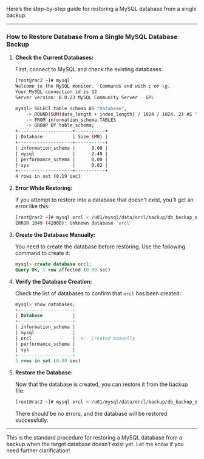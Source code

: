 Here’s the step-by-step guide for restoring a MySQL database from a single backup:

---

### **How to Restore Database from a Single MySQL Database Backup**

1. **Check the Current Databases:**

   First, connect to MySQL and check the existing databases.

   ```bash
   [root@rac2 ~]# mysql
   Welcome to the MySQL monitor.  Commands end with ; or \g.
   Your MySQL connection id is 12
   Server version: 8.0.23 MySQL Community Server - GPL

   mysql> SELECT table_schema AS "Database",
       -> ROUND(SUM(data_length + index_length) / 1024 / 1024, 2) AS "Size (MB)"
       -> FROM information_schema.TABLES
       -> GROUP BY table_schema;
   +--------------------+-----------+
   | Database           | Size (MB) |
   +--------------------+-----------+
   | information_schema |      0.00 |
   | mysql              |      2.48 |
   | performance_schema |      0.00 |
   | sys                |      0.02 |
   +--------------------+-----------+
   4 rows in set (0.19 sec)
   ```

2. **Error While Restoring:**

   If you attempt to restore into a database that doesn’t exist, you’ll get an error like this:

   ```bash
   [root@rac2 ~]# mysql orcl < /u01/mysql/data/orcl/backup/db_backup_orcl_20210308.sql
   ERROR 1049 (42000): Unknown database 'orcl'
   ```

3. **Create the Database Manually:**

   You need to create the database before restoring. Use the following command to create it:

   ```sql
   mysql> create database orcl;
   Query OK, 1 row affected (0.00 sec)
   ```

4. **Verify the Database Creation:**

   Check the list of databases to confirm that `orcl` has been created:

   ```sql
   mysql> show databases;
   +--------------------+
   | Database           |
   +--------------------+
   | information_schema |
   | mysql              |
   | orcl               |  <-- Created manually
   | performance_schema |
   | sys                |
   +--------------------+
   5 rows in set (0.00 sec)
   ```

5. **Restore the Database:**

   Now that the database is created, you can restore it from the backup file:

   ```bash
   [root@rac2 ~]# mysql orcl < /u01/mysql/data/orcl/backup/db_backup_orcl_20210308.sql
   ```

   There should be no errors, and the database will be restored successfully.

---

This is the standard procedure for restoring a MySQL database from a backup when the target database doesn’t exist yet. Let me know if you need further clarification!
